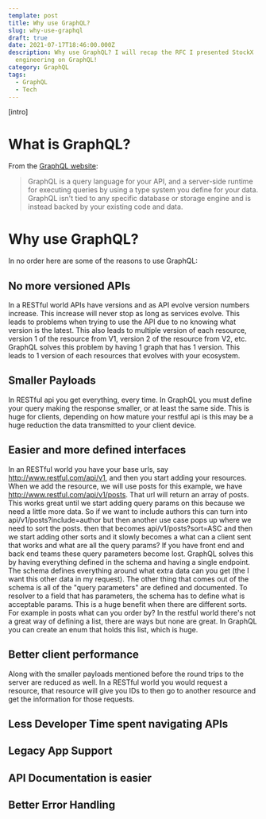 ```yaml
---
template: post
title: Why use GraphQL?
slug: why-use-graphql
draft: true
date: 2021-07-17T18:46:00.000Z
description: Why use GraphQL? I will recap the RFC I presented StockX
  engineering on GraphQL!
category: GraphQL
tags:
  - GraphQL
  - Tech
---
```

\[intro]

# What is GraphQL?

From the [GraphQL website](https://graphql.org/learn/):

> GraphQL is a query language for your API, and a server-side runtime for executing queries by using a type system you define for your data. GraphQL isn't tied to any specific database or storage engine and is instead backed by your existing code and data.

# Why use GraphQL?

In no order here are some of the reasons to use GraphQL:

## No more versioned APIs

In a RESTful world APIs have versions and as API evolve version numbers increase. This increase will never stop as long as services evolve. This leads to problems when trying to use the API due to no knowing what version is the latest. This also leads to multiple version of each resource, version 1 of the resource from V1, version 2 of the resource from V2, etc. GraphQL solves this problem by having 1 graph that has 1 version. This leads to 1 version of each resources that evolves with your ecosystem. 

## Smaller Payloads

In RESTful api you get everything, every time. In GraphQL you must define your query making the response smaller, or at least the same side. This is huge for clients, depending on how mature your restful api is this may be a huge reduction the data transmitted to your client device.  

## Easier and more defined interfaces

In an RESTful world you have your base urls, say http://www.restful.com/api/v1, and then you start adding your resources. When we add the resource, we will use posts for this example, we have http://www.restful.com/api/v1/posts. That url will return an array of posts. This works great until we start adding query params on this because we need a little more data. So if we want to include authors this can turn into api/v1/posts?include=author but then another use case pops up where we need to sort the posts. then that becomes api/v1/posts?sort=ASC and then we start adding other sorts and it slowly becomes a what can a client sent that works and what are all the query params? If you have front end and back end teams these query parameters become lost. GraphQL solves this by having everything defined in the schema and having a single endpoint. The schema defines everything around what extra data can you get (the I want this other data in my request). The other thing that comes out of the schema is all of the "query parameters" are defined and documented. To resolver to a field that has parameters, the schema has to define what is acceptable params. This is a huge benefit when there are different sorts. For example in posts what can you order by? In the restful world there's not a great way of defining a list, there are ways but none are great. In GraphQL you can create an enum that holds this list, which is huge. 

## Better client performance

Along with the smaller payloads mentioned before the round trips to the server are reduced as well. In a RESTful world you would request a resource, that resource will give you IDs to then go to another resource and get the information for those requests. 

## Less Developer Time spent navigating APIs

## Legacy App Support

## API Documentation is easier

## Better Error Handling
